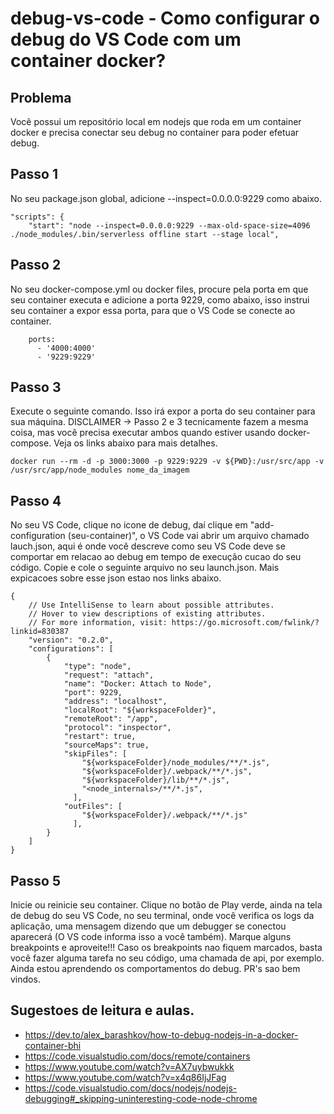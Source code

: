 # debug-vs-code - Como configurar o debug do VS Code com um container docker?

## Problema 
Você possui um repositório local em nodejs que roda em um container docker e precisa conectar seu debug no container para poder efetuar debug. 


## Passo 1
No seu package.json global, adicione --inspect=0.0.0.0:9229 como abaixo.
```
"scripts": {
    "start": "node --inspect=0.0.0.0:9229 --max-old-space-size=4096 ./node_modules/.bin/serverless offline start --stage local",
```

## Passo 2
No seu docker-compose.yml ou docker files, procure pela porta em que seu container executa e adicione a porta 9229, como abaixo, isso instrui seu container a expor essa porta, para que o VS Code se conecte ao container.
```
    ports:
      - '4000:4000'
      - '9229:9229'
```

## Passo 3
Execute o seguinte comando. Isso irá expor a porta do seu container para sua máquina. DISCLAIMER -> Passo 2 e 3 tecnicamente fazem a mesma coisa, mas você precisa executar ambos quando estiver usando docker-compose. Veja os links abaixo para mais detalhes.
```
docker run --rm -d -p 3000:3000 -p 9229:9229 -v ${PWD}:/usr/src/app -v /usr/src/app/node_modules nome_da_imagem
```

## Passo 4
No seu VS Code, clique no icone de debug, daí clique em "add-configuration (seu-container)", o VS Code vai abrir um arquivo chamado lauch.json, aqui é onde você descreve como seu VS Code deve se comportar em relacao ao debug em tempo de execução cucao do seu código. Copie e cole o seguinte arquivo no seu launch.json. Mais expicacoes sobre esse json estao nos links abaixo.

```
{
    // Use IntelliSense to learn about possible attributes.
    // Hover to view descriptions of existing attributes.
    // For more information, visit: https://go.microsoft.com/fwlink/?linkid=830387
    "version": "0.2.0",
    "configurations": [
        {
            "type": "node",
            "request": "attach",
            "name": "Docker: Attach to Node",
            "port": 9229,
            "address": "localhost",
            "localRoot": "${workspaceFolder}",
            "remoteRoot": "/app",
            "protocol": "inspector",
            "restart": true,
            "sourceMaps": true,
            "skipFiles": [
                "${workspaceFolder}/node_modules/**/*.js",
                "${workspaceFolder}/.webpack/**/*.js",
                "${workspaceFolder}/lib/**/*.js",
                "<node_internals>/**/*.js",
              ],
            "outFiles": [
                "${workspaceFolder}/.webpack/**/*.js"
              ],
        }
    ]
}
```


## Passo 5
Inicie ou reinicie seu container. Clique no botão de Play verde, ainda na tela de debug do seu VS Code, no seu terminal, onde você  verifica os logs da aplicação, uma mensagem dizendo que um debugger se conectou aparecerá (O VS code informa isso a você  também). Marque alguns breakpoints e aproveite!!! Caso os breakpoints nao fiquem marcados, basta você fazer alguma tarefa no seu código, uma chamada de api, por exemplo. Ainda estou aprendendo os comportamentos do debug. PR's sao bem vindos.



## Sugestoes de leitura e aulas.
- https://dev.to/alex_barashkov/how-to-debug-nodejs-in-a-docker-container-bhi
- https://code.visualstudio.com/docs/remote/containers
- https://www.youtube.com/watch?v=AX7uybwukkk
- https://www.youtube.com/watch?v=x4q86IjJFag
- https://code.visualstudio.com/docs/nodejs/nodejs-debugging#_skipping-uninteresting-code-node-chrome
